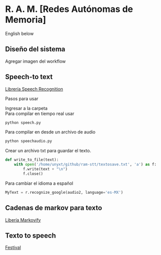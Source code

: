 # R. A. M. [Redes Autónomas de Memoria] 
English below

## Diseño del sistema

Agregar imagen del workflow

## Speech-to text

[Librería Speech Recognition](https://pypi.org/project/SpeechRecognition/)

Pasos para usar

Ingresar a la carpeta  
Para compilar en tiempo real usar 

```python
python speech.py
```

Para compilar en desde un archivo de audio

```python 
python speechaudio.py
```

Crear un archivo txt para guardar el texto. 

```python 
def write_to_file(text):
    with open('/home/unyxt/github/ram-stt/textosave.txt', 'a') as f:
        f.write(text + "\n")
        f.close()
```

Para cambiar el idioma a español

```python 
MyText = r.recognize_google(audio2, language='es-MX')
```

## Cadenas de markov para texto 

[Libería Markovify](https://github.com/jsvine/markovify)

## Texto to speech

[Festival](https://www.cstr.ed.ac.uk/projects/festival/)




